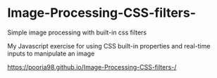 # Image-Processing-CSS-filters-
Simple image processing with built-in css filters

My Javascript exercise for using CSS built-in properties and real-time inputs to manipulate an image

https://pooria98.github.io/Image-Processing-CSS-filters-/
